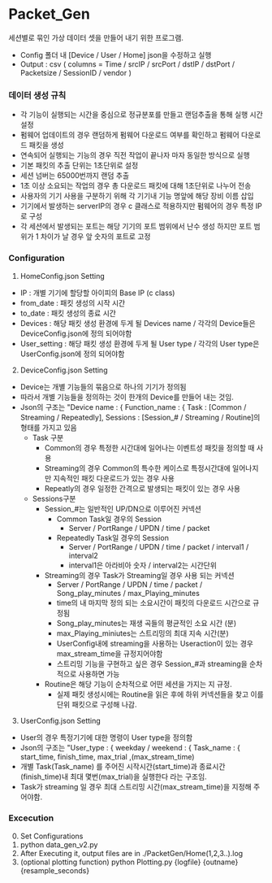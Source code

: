 # Packet_Gen

세션별로 묶인 가상 데이터 셋을 만들어 내기 위한 프로그램.
- Config 폴더 내 [Device / User / Home] json을 수정하고 실행
- Output : csv ( columns = Time / srcIP / srcPort / dstIP / dstPort / Packetsize / SessionID / vendor ) 

### 데이터 생성 규칙
- 각 기능이 실행되는 시간을 중심으로 정규분포를 만들고 랜덤추출을 통해 실행 시간 설정
- 펌웨어 업데이트의 경우 랜덤하게 펌웨어 다운로드 여부를 확인하고 펌웨어 다운로드 패킷을 생성
- 연속되어 실행되는 기능의 경우 직전 작업이 끝나자 마자 동일한 방식으로 실행
- 기본 패킷의 추출 단위는 1초단위로 설정
- 세션 넘버는 65000번까지 랜덤 추출
- 1초 이상 소요되는 작업의 경우 총 다운로드 패킷에 대해 1초단위로 나누어 전송
- 사용자의 기기 사용을 구분하기 위해 각 기기내 기능 명앞에 해당 장비 이름 삽입
- 기기에서 발생하는 serverIP의 경우 c 클래스로 적용하지만 펌웨어의 경우 특정 IP로 구성
- 각 세션에서 발생되는 포트는 해당 기기의 포트 범위에서 난수 생성 하지만 포트 범위가 1 차이가 날 경우 앞 숫자의 포트로 고정

### Configuration 
1. HomeConfig.json Setting
  - IP : 개별 기기에 할당할 아이피의 Base IP (c class)
  - from_date : 패킷 생성의 시작 시간 
  - to_date : 패킷 생성의 종료 시간
  - Devices :  해당 패킷 생성 환경에 두게 될 Devices name / 각각의 Device들은 DeviceConfig.json에 정의 되어야함
  - User_setting : 해당 패킷 생성 환경에 두게 될 User type / 각각의 User type은 UserConfig.json에 정의 되어야함
  
2. DeviceConfig.json Setting
  - Device는 개별 기능들의 묶음으로 하나의 기기가 정의됨
  - 따라서 개별 기능들을 정의하는 것이 한개의 Device를 만들어 내는 것임.
  - Json의 구조는 "Device name : { Function_name : { Task : [Common / Streaming / Repeatedly], Sessions : [Session_# / Streaming / Routine]의 형태를 가지고 있음
    - Task 구분
      - Common의 경우 특정한 시간대에 일어나는 이벤트성 패킷을 정의할 때 사용
      - Streaming의 경우 Common의 특수한 케이스로 특정시간대에 일어나지만 지속적인 패킷 다운로드가 있는 경우 사용
      - Repeatly의 경우 일정한 간격으로 발생되는 패킷이 있는 경우 사용
    - Sessions구분
      - Session_#는 일반적인 UP/DN으로 이루어진 커넥션
        - Common Task일 경우의 Session
          - Server / PortRange / UPDN / time / packet
        - Repeatedly Task일 경우의 Session
          - Server / PortRange / UPDN / time / packet / interval1 / interval2
          - interval1은 아라비아 숫자 / interval2는 시간단위
      - Streaming의 경우 Task가 Streaming일 경우 사용 되는 커넥션
        - Server / PortRange / UPDN / time / packet / Song_play_minutes / max_Playing_minutes
        - time의 내 마지막 정의 되는 소요시간이 패킷의 다운로드 시간으로 규정됨
        - Song_play_minutes는 재생 곡들의 평균적인 소요 시간 (분)
        - max_Playing_miniutes는 스트리밍의 최대 지속 시간(분) 
        - UserConfig내에 streaming을 사용하는 Useraction이 있는 경우 max_stream_time을 규정지어야함
        - 스트리밍 기능을 구현하고 싶은 경우 Session_#과 streaming을 순차적으로 사용하면 가능
      - Routine은 해당 기능이 순차적으로 어떤 세션을 가지는 지 규정.
        - 실제 패킷 생성시에는 Routine을 읽은 후에 하위 커넥션들을 찾고 이를 단위 패킷으로 구성해 나감.

3. UserConfig.json Setting
  - User의 경우 특정기기에 대한 명령이 User type을 정의함
  - Json의 구조는 "User_type : { weekday / weekend : { Task_name : { start_time, finish_time, max_trial ,(max_stream_time)
  - 개별 Task(Task_name) 를 주어진 시작시간(start_time)과 종료시간(finish_time)내 최대 몇번(max_trial)을 실행한다 라는 구조임.
  - Task가 streaming 일 경우 최대 스트리밍 시간(max_stream_time)을 지정해 주어야함.
 
 ### Excecution
 0. Set Configurations
 1. python data_gen_v2.py
 2. After Executing it, output files are in ./PacketGen/Home(1,2,3..).log
 3. (optional plotting function) python Plotting.py {logfile} {outname} {resample_seconds}
